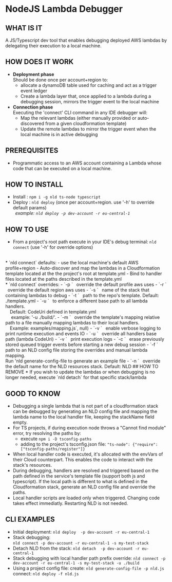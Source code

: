 # NodeJS Lambda Debugger
## WHAT IS IT 
A JS/Typescript dev tool that enables debugging deployed AWS lambdas by delegating their execution to a local machine. 

## HOW DOES IT WORK 
* __Deployment phase__
    <br>Should be done once per account+region to:
    - allocate a dynamoDB table used for caching and act as a trigger event ledger
    - Create a lambda layer that, once applied to a lambda during a debugging session, mirrors the trigger event to the local machine
* __Connection phase__
    <br>Executing the 'connect' CLI command in any IDE debugger will:
    - Map the relevant lambdas (either manually provided or auto-discovered from a given cloudformation template)
    - Update the remote lambdas to mirror the trigger event when the local machine is in active debugging

## PREREQUISITES 
* Programmatic access to an AWS account containing a Lambda whose code that can be executed on a local machine.

## HOW TO INSTALL 
* Install : `npm i -g nld ts-node typescript`
* Deploy : `nld deploy` (once per account+region. use '-h' to override default params)
    <br>&ensp;*example: `nld deploy -p dev-account -r eu-central-1`*

## HOW TO USE 
* From a project's root path execute in your IDE's debug terminal: `nld connect` (use '-h' for override options)
<br>
* `nld connect` defaults:
    - use the local machine's default AWS profile+region
    - Auto-discover and map the lambdas in a Cloudformation template located at the the project's root at template.yml
    - Bind to handler files located at the paths described in the template.yml
<br>
* `nld connect` overrides:
    - `-p <aws-profile>`    &ensp;override the default profile aws uses
    - `-r <aws-region>`     &ensp;override the default region aws uses
    - `-s <stack-name>`     &ensp;name of the stack that containing lambdas to debug
    - `-t <template-path>`  &ensp;path to the repo's template. Default: ./template.yml
    - `-u <code-uri>`       &ensp;to enforce a different base path to all lambda handlers. 
                                <br>&ensp;&ensp;Default: CodeUri defined in template.yml
                                  <br>&ensp;&ensp; example: '-u ./build/'.
    - `-m <manual-mapping>` &ensp;override the template's mapping relative path to a file manually mapping lambdas to their local handlers. 
                                <br>&ensp;&ensp;Example: examples/mapping.js`, null)
    - `-v `                 &ensp;enable verbose logging to print runtime execution and events IO
    - `-u <code-uri>`       &ensp;override all handlers base path (lambda CodeUri)
    - `-v <verbose>`        &ensp;print execution logs
    - `-c <clean-logs>`     &ensp;erase previously stored queued trigger events before starting a new debug session
    - `-f <config-file>`    &ensp;path to an NLD config file storing the overrides and manual lambda mapping. <br>Run 'nld generate-config-file to generate an example file
    - `-n <NLD-stack-Name>` &ensp;override the default name for the NLD resources stack. Default: NLD
## HOW TO REMOVE
* If you wish to update the lambdas or when debugging is no longer needed, execute `nld detach` for that specific stack/lambda

## GOOD TO KNOW 
* Debugging a single lambda that is not part of a cloudformation stack can be debugged by 
    generating an NLD config file and mapping the lambda name to the local handler file, keeping the stackName field empty. 
* For TS projects, if during execution node throws a "Cannot find module" error, try resolving the paths by:
  - execute `npm i -D tsconfig-paths`
  - adding to the project's tsconfig.json file: `"ts-node": {"require": ["tsconfig-paths/register"]}`
* When local handler code is executed, it's allocated with the envVars of their Cloud counterpart.
    This enables the code to interact with the stack's resources. 
* During debugging, handlers are resolved and triggered based on the path defined in the service's template file (support both js and typescript). 
    If the local path is different to what is defined in the Cloudformation stack, generate an NLD config file and override the paths.
* Local handler scripts are loaded only when triggered. Changing code takes effect immediatly. Restarting NLD is not needed.

## CLI EXAMPLES
* Initial deployment: 
    `nld deploy  -p dev-account -r eu-central-1`
* Stack debugging:    
    `nld connect -p dev-account -r eu-central-1 -s my-test-stack`
* Detach NLD from the stack:
    `nld detach  -p dev-account -r eu-central-1`
* Stack debugging with local handler path prefix override:
    `nld connect -p dev-account -r eu-central-1 -s my-test-stack -u ./build`
* Using a project config file:
    create:  `nld generate-config-file -p nld.js`
    connect: `nld deploy -f nld.js`

